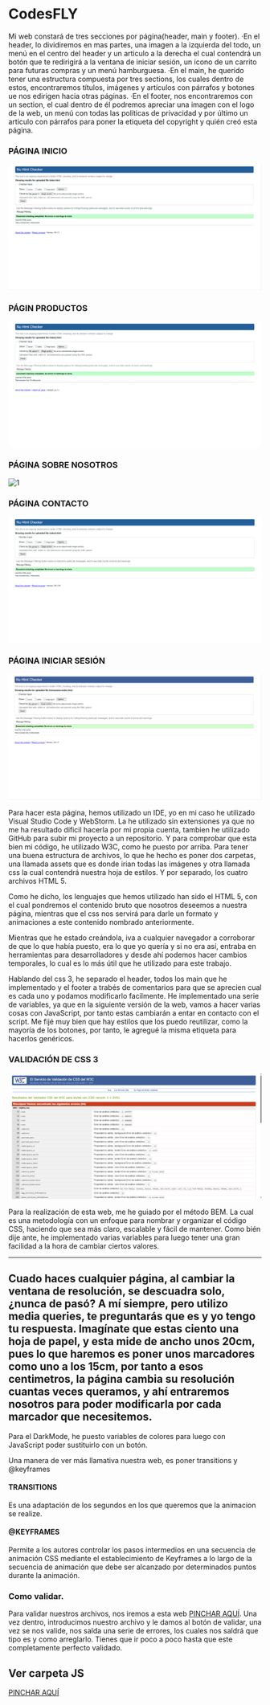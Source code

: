 # CodesFLY
Mi web constará de tres secciones por página(header, main y footer).
·En el header, lo dividiremos en mas partes, una imagen a la izquierda del todo, un menú en el centro del header y un articulo a la derecha el cual contendrá un botón que te redirigirá a la ventana de iniciar sesión, un icono de un carrito para futuras compras y un menú hamburguesa.
·En el main, he querido tener una estructura compuesta por tres sections, los cuales dentro de estos, encontraremos títulos, imágenes y artículos con párrafos y botones ue nos edirigen hacia otras páginas.
·En el footer, nos encontraremos con un section, el cual dentro de él podremos apreciar una imagen con el logo de la web, un menú con todas las políticas de privacidad y por último un articulo con párrafos para poner la etiqueta del copyright y quién creó esta página.

### PÁGINA INICIO
![1](/imagenes/inicio.png)
### PÁGIN PRODUCTOS
![1](/imagenes/productos.png)
### PÁGINA SOBRE NOSOTROS
![1](/imagenes/sobre-osotros.png)
### PÁGINA CONTACTO
![1](/imagenes/contacto.png)
### PÁGINA INICIAR SESIÓN
![1](/imagenes/inicio-sesion.png)

Para hacer esta página, hemos utilizado un IDE, yo en mi caso he utilizado Visual Studio Code y WebStorm. La he utilizado sin extensiones ya que no me ha resultado dificil hacerla por mi propia cuenta, tambien he utilizado GitHub para subir mi proyecto a un repositorio. Y para comprobar que esta bien mi código, he utilizado W3C, como he puesto por arriba.
Para tener una buena estructura de archivos, lo que he hecho es poner dos carpetas, una llamada assets que es donde irian todas las imágenes y otra llamada css la cual contendrá nuestra hoja de estilos.
Y por separado, los cuatro archivos HTML 5.

Como he dicho, los lenguajes que hemos utilizado han sido el HTML 5, con el cual pondremos el contenido bruto que nosotros deseemos a nuestra página, mientras que el css nos servirá para darle un formato y animaciones a este contenido nombrado anteriormente.

Mientras que he estado creándola, iva a cualquier navegador a corroborar de que lo que había puesto, era lo que yo quería y si no era así, entraba en herramientas para desarrolladores y desde ahí podemos hacer cambios temporales, lo cual es lo más útil que he utilizado para este trabajo.

Hablando del css 3, he separado el header, todos los main que he implementado y el footer a trabés de comentarios para que se aprecien cual es cada uno y podamos modificarlo facilmente.
He implementado una serie de variables, ya que en la siguiente versión de la web, vamos a hacer varias cosas con JavaScript, por tanto estas cambiarán a entar en contacto con el script.
Me fijé muy bien que hay estilos que los puedo reutilizar, como la mayoría de los botones, por tanto, le agregué la misma etiqueta para hacerlos genéricos.

### VALIDACIÓN DE CSS 3
![1](/imagenes/CSS.png)

Para la realización de esta web, me he guiado por el método BEM.
La cual es una metodología con un enfoque para nombrar y organizar el código CSS, haciendo que sea más claro, escalable y fácil de mantener.
Como bién dije ante, he implementado varias variables para luego tener una gran facilidad a la hora de cambiar ciertos valores.

---
Cuado haces cualquier página, al cambiar la ventana de resolución, se descuadra solo, ¿nunca de pasó? A mí siempre, pero utilizo media queries, te preguntarás que es y yo tengo tu respuesta.
Imagínate que estas ciento una hoja de papel, y esta mide de ancho unos 20cm, pues lo que haremos es poner unos marcadores como uno a los 15cm, por tanto a esos centimetros, la página cambia su resolución cuantas veces queramos, y ahí entraremos nosotros para poder modificarla por cada marcador que necesitemos.
---
Para el DarkMode, he puesto variables de colores para luego con JavaScript poder sustituirlo con un botón.

Una manera de ver más llamativa nuestra web, es poner transitions y @keyframes
#### TRANSITIONS
Es una adaptación de los segundos en los que queremos que la animacion se realize.
#### @KEYFRAMES
Permite a los autores controlar los pasos intermedios en una secuencia de animación CSS mediante el establecimiento de Keyframes a lo largo de la secuencia de animación que debe ser alcanzado por determinados puntos durante la animación.

### Como validar. 
Para validar nuestros archivos, nos iremos a esta web [PINCHAR AQUÍ](https://validator.w3.org).
Una vez dentro, introducimos nuestro archivo y le damos al botón de validar, una vez se nos valide, nos salda una serie de errores, los cuales nos saldrá que tipo es y como arreglarlo. Tienes que ir poco a poco hasta que este completamente perfecto validado.

## Ver carpeta JS
[PINCHAR AQUÍ](https://github.com/erneupa/CodesFLY/tree/main/js)
